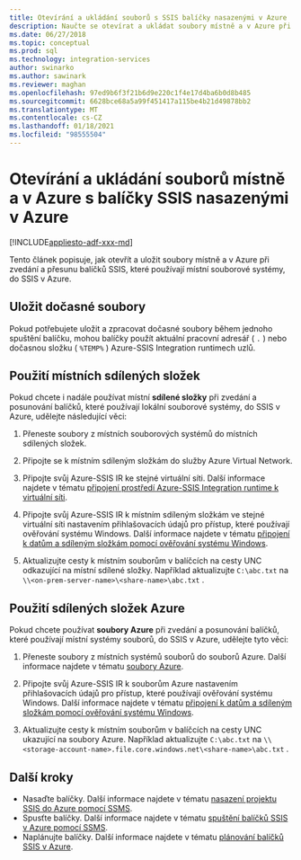 ```yaml
---
title: Otevírání a ukládání souborů s SSIS balíčky nasazenými v Azure
description: Naučte se otevírat a ukládat soubory místně a v Azure při zvedání a přesunu balíčků SSIS, které používají místní souborové systémy, do SSIS v Azure.
ms.date: 06/27/2018
ms.topic: conceptual
ms.prod: sql
ms.technology: integration-services
author: swinarko
ms.author: sawinark
ms.reviewer: maghan
ms.openlocfilehash: 97ed9b6f3f21b6d9e220c1f4e17d4ba6b0d8b485
ms.sourcegitcommit: 6628bce68a5a99f451417a115be4b21d49878bb2
ms.translationtype: MT
ms.contentlocale: cs-CZ
ms.lasthandoff: 01/18/2021
ms.locfileid: "98555504"
---
```

# <a name="open-and-save-files-on-premises-and-in-azure-with-ssis-packages-deployed-in-azure"></a>Otevírání a ukládání souborů místně a v Azure s balíčky SSIS nasazenými v Azure

[!INCLUDE[appliesto-adf-xxx-md](includes/appliesto-adf-xxx-md.md)]

Tento článek popisuje, jak otevřít a uložit soubory místně a v Azure při zvedání a přesunu balíčků SSIS, které používají místní souborové systémy, do SSIS v Azure.

## <a name="save-temporary-files"></a>Uložit dočasné soubory

Pokud potřebujete uložit a zpracovat dočasné soubory během jednoho spuštění balíčku, mohou balíčky použít aktuální pracovní adresář ( `.` ) nebo dočasnou složku ( `%TEMP%` ) Azure-SSIS Integration runtimech uzlů.

## <a name="use-on-premises-file-shares"></a>Použití místních sdílených složek

Pokud chcete i nadále používat místní **sdílené složky** při zvedání a posunování balíčků, které používají lokální souborové systémy, do SSIS v Azure, udělejte následující věci:

1. Přeneste soubory z místních souborových systémů do místních sdílených složek.

2. Připojte se k místním sdíleným složkám do služby Azure Virtual Network.

3. Připojte svůj Azure-SSIS IR ke stejné virtuální síti. Další informace najdete v tématu [připojení prostředí Azure-SSIS Integration runtime k virtuální síti](./join-azure-ssis-integration-runtime-virtual-network.md).

4. Připojte svůj Azure-SSIS IR k místním sdíleným složkám ve stejné virtuální síti nastavením přihlašovacích údajů pro přístup, které používají ověřování systému Windows. Další informace najdete v tématu [připojení k datům a sdíleným složkám pomocí ověřování systému Windows](ssis-azure-connect-with-windows-auth.md).

5. Aktualizujte cesty k místním souborům v balíčcích na cesty UNC odkazující na místní sdílené složky. Například aktualizujte `C:\abc.txt` na `\\<on-prem-server-name>\<share-name>\abc.txt` .

## <a name="use-azure-file-shares"></a>Použití sdílených složek Azure

Pokud chcete používat **soubory Azure** při zvedání a posunování balíčků, které používají místní systémy souborů, do SSIS v Azure, udělejte tyto věci:

1. Přeneste soubory z místních systémů souborů do souborů Azure. Další informace najdete v tématu [soubory Azure](https://azure.microsoft.com/services/storage/files/).

2. Připojte svůj Azure-SSIS IR k souborům Azure nastavením přihlašovacích údajů pro přístup, které používají ověřování systému Windows. Další informace najdete v tématu [připojení k datům a sdíleným složkám pomocí ověřování systému Windows](ssis-azure-connect-with-windows-auth.md).

3. Aktualizujte cesty k místním souborům v balíčcích na cesty UNC ukazující na soubory Azure. Například aktualizujte `C:\abc.txt` na `\\<storage-account-name>.file.core.windows.net\<share-name>\abc.txt` .

## <a name="next-steps"></a>Další kroky

- Nasaďte balíčky. Další informace najdete v tématu [nasazení projektu SSIS do Azure pomocí SSMS](/sql/integration-services/ssis-quickstart-deploy-ssms).
- Spusťte balíčky. Další informace najdete v tématu [spuštění balíčků SSIS v Azure pomocí SSMS](/sql/integration-services/ssis-quickstart-run-ssms).
- Naplánujte balíčky. Další informace najdete v tématu [plánování balíčků SSIS v Azure](/sql/integration-services/lift-shift/ssis-azure-schedule-packages-ssms).
